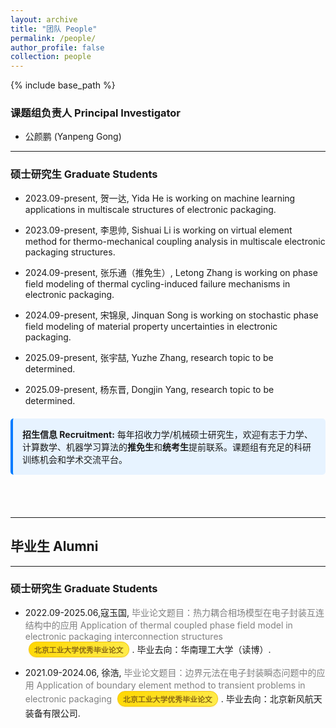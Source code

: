 ```yaml
---
layout: archive
title: "团队 People"
permalink: /people/
author_profile: false
collection: people
---
```


<!-- Google tag (gtag.js) -->
<script async src="https://www.googletagmanager.com/gtag/js?id=G-K251SYLJ6Y"></script>
<script>
  window.dataLayer = window.dataLayer || [];
  function gtag(){dataLayer.push(arguments);}
  gtag('js', new Date());

  gtag('config', 'G-K251SYLJ6Y');
</script>

{% include base_path %}

<h3>课题组负责人   Principal Investigator</h3>
  
* 公颜鹏 (Yanpeng Gong) <a href="http://yanpeng-gong.github.io/files/CV2024.pdf" style="color:black;"><i class="fa fa-file" aria-hidden="true"></i></a>

<!--
<hr>

<h3>博士后 Post-Docs</h3>

* 2024.07-present, 王文祥, Wenxiang is working on strain engineering in multifunctional 2D devices.
-->

<hr>
<h3>硕士研究生 Graduate Students</h3>

- 2023.09-present, 贺一达, Yida He is working on machine learning applications in multiscale structures of electronic packaging.

- 2023.09-present, 李思帅, Sishuai Li is working on virtual element method for thermo-mechanical coupling analysis in multiscale electronic packaging structures.

- 2024.09-present, 张乐通（推免生）, Letong Zhang is working on phase field modeling of thermal cycling-induced failure mechanisms in electronic packaging.

- 2024.09-present, 宋锦泉, Jinquan Song is working on stochastic phase field modeling of material property uncertainties in electronic packaging.

- 2025.09-present, 张宇喆, Yuzhe Zhang, research topic to be determined.

- 2025.09-present, 杨东晋, Dongjin Yang, research topic to be determined.

<!-- 在页面位置添加招生说明（更有效） -->
<div style="background: #e7f3ff; border-left: 4px solid #007bff; padding: 15px; margin: 20px 0; border-radius: 5px;">
  <p style="margin: 0; font-size: 14px;">
    <strong>招生信息 Recruitment:</strong> 每年招收力学/机械硕士研究生，欢迎有志于力学、计算数学、机器学习算法的<strong>推免生</strong>和<strong>统考生</strong>提前联系。课题组有充足的科研训练机会和学术交流平台。
  </p>
</div>

<!--
<hr>
<h3>硕士研究生 Graduate Students</h3>

* 2024.09-present, 张国政, Guozheng Zhang is working on the indentation of substrate-shell structures.

* 2025.09-present, 李世晗, Shihan Li is tentatively working on lubricated contact mechanics.
-->

<!--
<hr>
<h3>本科生 Undergraduate Students</h3>

 * 2024.05-present, 邹济宇, Jiyu Zou is working on the electical double layers.

 * 2024.09-present, 王俊骞, Junqian Wang is working on the wetting on lubricated films.

 * 2024.09-present, 李奇檑, Qilei Li is working on morphing of liquid surfaces.

 * 2025.03-present, 李瑀堃, Yukun Li is working on the lubricated thin films.

 * 2025.03-present, 卢淅萌, Ximeng Lu is working on twisted elastica.

 * 2025.09-present, 宋兴书, Xingshu Song Lu is working on elastohydrodynamic adhesion.
-->

<br>
<br>
<hr>
<h2>毕业生 Alumni</h2>

<!--
<hr>
<h3>博士后 Post-Docs</h3>

* 2022.07-2025.06, 李航, <a href="http://zhaohedai.github.io/files/Postdoc_HangLi.pdf" style="text-decoration:none;color:gray;"> 薄板结构界面粘附行为的理论研究及其应用</a>. 出站去向：西南交通大学（副教授）.

* 2023.07-2025.09, 李居曜, 论文：. 出站去向：中国农业大学（副教授）.
-->

<!--
<hr>
<h3>博士研究生 Graduate Students</h3>
-->

<hr>
<h3>硕士研究生 Graduate Students</h3>
<style>
.award-badge {
    background: linear-gradient(135deg, #ffd700, #ffed4e);
    color: #8b6914;
    padding: 3px 8px;
    border-radius: 12px;
    font-size: 0.85em;
    font-weight: bold;
    margin: 0 5px;
    display: inline-block;
    border: 1px solid #f1c40f;
    box-shadow: 0 1px 2px rgba(255, 215, 0, 0.3);
}

.award-badge::before {
content: "🏆 ";
margin-right: 2px;
}
</style>

- 2022.09-2025.06,寇玉国, <a href="http://yanpeng-gong.github.io/files/Postdoc_HangLi.pdf" style="text-decoration:none;color:gray;"> 毕业论文题目：热力耦合相场模型在电子封装互连结构中的应用 Application of thermal coupled phase field model in electronic packaging interconnection structures </a> <span class="award-badge">北京工业大学优秀毕业论文</span>. 毕业去向：华南理工大学（读博）.

- 2021.09-2024.06, 徐浩, <a href="http://yanpeng-gong.github.io/files/Postdoc_HangLi.pdf" style="text-decoration:none;color:gray;"> 毕业论文题目：边界元法在电子封装瞬态问题中的应用 Application of boundary element method to transient problems in electronic packaging</a> <span class="award-badge">北京工业大学优秀毕业论文</span>. 毕业去向：北京新风航天装备有限公司.

<!--
<hr>
<h3>本科生 Undergraduates</h3>

* <p>2022.09-2023.08, 陈尔腾, 毕设题目：基底黏附二维材料压痕响应研究。<em>毕业去向：北京大学攻读博士学位</em>。</p>

* <p>2022.10-2023.08, 曾维嘉, 毕设题目：刚性球与弹性薄膜的黏附问题研究。<em>毕业去向：北京大学攻读博士学位</em>。</p>

* <p>2023.09-2024.08, 曹嘉聪, 毕设题目：二维材料界面黏附能的高通量表方法研究。<em>毕业去向：北京大学攻读博士学位</em>。</p>

* <p>2023.09-2024.08, 张国政, 毕设题目：横观各向同性对不同厚度组合的弹性面板-单层土体体系的静力响应的影响。<em>毕业去向：北京大学攻读硕士学位</em>。</p>

* <p>2023.06-2025.08, 陆煌,
毕设题目：弹性固体与结构中干黏附与毛细黏附的耦合效应。<em>
毕业去向：北京大学攻读博士学位</em>。</p>

* <p>2023.12-2025.08, 岑昶,
毕设题目：刚性球与弹性薄膜的软润滑问题。<em>
毕业去向：日本东京大学研究生</em>。</p>
-->
